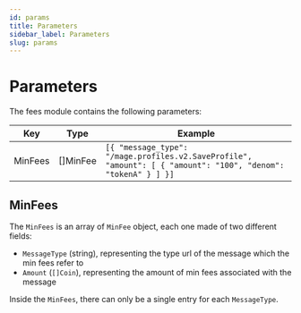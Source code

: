```yaml
---
id: params
title: Parameters
sidebar_label: Parameters
slug: params
---
```


# Parameters

The fees module contains the following parameters:

| Key     | Type     | Example                                                                                                         |
|---------|----------|-----------------------------------------------------------------------------------------------------------------|
| MinFees | []MinFee | `[{ "message_type": "/mage.profiles.v2.SaveProfile", "amount": [ { "amount": "100", "denom": "tokenA" } ] }]` |

## MinFees 
The `MinFees` is an array of `MinFee` object, each one made of two different fields: 

* `MessageType` (string), representing the type url of the message which the min fees refer to 
* `Amount` (`[]Coin`), representing the amount of min fees associated with the message

Inside the `MinFees`, there can only be a single entry for each `MessageType`.